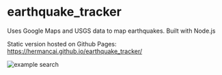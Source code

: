 # earthquake_tracker
Uses Google Maps and USGS data to map earthquakes.
Built with Node.js

Static version hosted on Github Pages: https://hermancai.github.io/earthquake_tracker/


![example search](https://github.com/hermancai/earthquake_tracker/blob/main/screenshots/example1.png?raw=true)